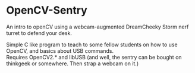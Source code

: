 OpenCV-Sentry
=============

An intro to openCV using a webcam-augmented DreamCheeky Storm nerf turret to defend your desk.    


Simple C like program to teach to some fellow students on how to use OpenCV, and basics about USB commands.   
Requires OpenCV2.* and libUSB (and well, the sentry can be bought on thinkgeek or somewhere. Then strap a webcam on it.)   
